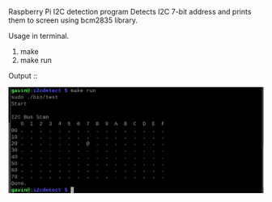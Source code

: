 

Raspberry Pi I2C detection program
Detects I2C 7-bit address and prints them to screen using bcm2835 library.


Usage in terminal.

1. make 
2. make run


Output ::

![i2c](https://github.com/gavinlyonsrepo/RPI_TOOLS/blob/main/extras/image/i2c.png)
